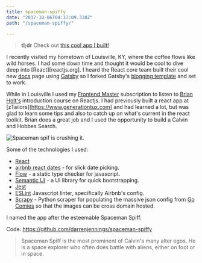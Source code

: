```yaml
---
title: spaceman-spiffy
date: "2017-10-06T04:37:09.338Z"
path: "/spaceman-spiffy/"

---
```

> **tl;dr** Check out <a href="https://darrenjennings.github.io/spaceman-spiffy" target="_blank">this cool app I built!</a>


I recently visited my hometown of Louisville, KY, where the coffee flows like wild horses. I had some down time and thought it would be cool to dive deep into [React][reactjs.org]. I heard the React core team built their cool new [docs](https://reactjs.org/) page using [Gatsby](https://www.gatsbyjs.org) so I forked Gatsby's [blogging template](https://github.com/gatsbyjs/gatsby-starter-blog) and set to work. 

While in Louisville I used my [Frontend Master](https://www.frontendmasters.com) subscription to listen to [Brian Holt's](https://twitter.com/holtbt) introduction course on Reactjs. I had previously built a react app at [zTailors][https://www.generationtux.com] and had learned a lot, but was glad to learn some tips and also to catch up on what's current in the react toolkit. Brian does a great job and I used the opportunity to build a Calvin and Hobbes Search.

![Spaceman spif is crushing it.](./spaceman.gif)

Some of the technologies I used:
 
* [React](reactjs.org)
* [airbnb react dates](https://github.com/airbnb/react-dates) - for slick date picking.
* [Flow](https://flow.org/) - a static type checker for javascript.
* [Semantic UI](semantic-ui.com) - a UI library for quick bootstrapping.
* [Jest](https://facebook.github.io/jest/)
* [ESLint](https://eslint.org/) Javascript linter, specifically Airbnb's config.
* [Scrapy](https://scrapy.org/) - Python scraper for populating the massive json config from [Go Comies](http://www.gocomics.com/calvinandhobbes) so that the images can be cross domain hosted.

I named the app after the esteemable Spaceman Spiff.

Code: <a href="https://github.com/darrenjennings/spaceman-spiffy" target="_blank">https://github.com/darrenjennings/spaceman-spiffy</a>

> Spaceman Spiff is the most prominent of Calvin's many alter egos. He is a space explorer who often does battle with aliens, either on foot or in space.

